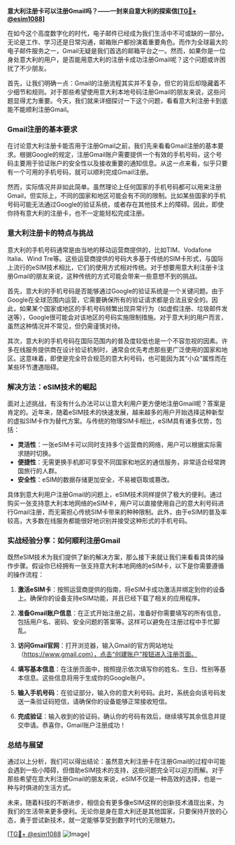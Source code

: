 **意大利注册卡可以注册Gmail吗？——一封来自意大利的探索信[[TG💪+ @esim1088](https://t.me/s/esim1088)]**

在如今这个高度数字化的时代，电子邮件已经成为我们生活中不可或缺的一部分。无论是工作、学习还是日常沟通，邮箱账户都扮演着重要角色。而作为全球最大的电子邮件服务之一，Gmail无疑是我们首选的邮箱平台之一。然而，如果你是一位身处意大利的用户，是否能用意大利的注册卡成功注册Gmail呢？这个问题或许困扰了不少朋友。

首先，让我们明确一点：Gmail的注册流程其实并不复杂，但它的背后却隐藏着不少细节和规则。对于那些希望使用意大利本地号码注册Gmail的朋友来说，这些问题显得尤为重要。今天，我们就来详细探讨一下这个问题，看看意大利注册卡到底能不能顺利注册Gmail。

### **Gmail注册的基本要求**

在讨论意大利注册卡能否用于注册Gmail之前，我们先来看看Gmail注册的基本要求。根据Google的规定，注册Gmail账户需要提供一个有效的手机号码，这个号码主要用于验证账户的安全性以及接收重要的通知信息。从这一点来看，似乎只要有一个可用的手机号码，就可以顺利完成Gmail注册。

然而，实际情况并非如此简单。虽然理论上任何国家的手机号码都可以用来注册Gmail，但实际上，不同的国家和地区可能会有不同的限制。比如某些国家的手机号码可能无法通过Google的验证系统，或者存在其他技术上的障碍。因此，即使你持有意大利的注册卡，也不一定能轻松完成注册。

### **意大利注册卡的特点与挑战**

意大利的手机号码通常是由当地的移动运营商提供的，比如TIM、Vodafone Italia、Wind Tre等。这些运营商提供的号码大多基于传统的SIM卡形式，与国际上流行的eSIM技术相比，它们的使用方式相对传统。对于想要用意大利注册卡注册Gmail的朋友来说，这种传统的方式可能会带来一些意想不到的挑战。

首先，意大利的手机号码是否能够通过Google的验证系统是一个关键问题。由于Google在全球范围内运营，它需要确保所有的验证请求都是合法且安全的。因此，如果某个国家或地区的手机号码频繁出现异常行为（如虚假注册、垃圾邮件发送等），Google很可能会对该地区的号码实施限制措施。对于意大利的用户而言，虽然这种情况并不常见，但仍需谨慎对待。

其次，意大利的手机号码在国际范围内的普及度较低也是一个不容忽视的因素。许多在线服务提供商在设计验证机制时，通常会优先考虑那些更广泛使用的国家和地区。这意味着，即使是完全符合规范的意大利号码，也可能因为其“小众”属性而在某些环节遭遇阻碍。

### **解决方法：eSIM技术的崛起**

面对上述挑战，有没有什么办法可以让意大利用户更方便地注册Gmail呢？答案是肯定的。近年来，随着eSIM技术的快速发展，越来越多的用户开始选择这种新型的虚拟SIM卡作为替代方案。与传统的物理SIM卡相比，eSIM具有诸多优势，包括：

- **灵活性**：一张eSIM卡可以同时支持多个运营商的网络，用户可以根据实际需求随时切换。
- **便捷性**：无需更换手机即可享受不同国家和地区的通信服务，非常适合经常跨国旅行的人群。
- **安全性**：eSIM的数据存储更加安全，不易被窃取或篡改。

具体到意大利用户注册Gmail的问题上，eSIM技术同样提供了极大的便利。通过购买一张支持意大利本地网络的eSIM卡，用户可以直接使用自己的意大利号码进行Gmail注册，而无需担心传统SIM卡带来的种种限制。此外，由于eSIM的普及率较高，大多数在线服务都能很好地识别并接受这种形式的手机号码。

### **实战经验分享：如何顺利注册Gmail**

既然eSIM技术为我们提供了新的解决方案，那么接下来就让我们来看看具体的操作步骤。假设你已经拥有一张支持意大利本地网络的eSIM卡，以下是你需要遵循的操作流程：

1. **激活eSIM卡**：按照运营商提供的指南，将eSIM卡成功激活并绑定到你的设备上。确保你的设备支持eSIM功能，并且已经下载了相关的应用程序。

2. **准备Gmail账户信息**：在正式开始注册之前，准备好你需要填写的所有信息，包括用户名、密码、安全问题的答案等。这样可以避免在注册过程中手忙脚乱。

3. **访问Gmail官网**：打开浏览器，输入Gmail的官方网站地址（https://www.gmail.com），点击“创建账户”按钮进入注册页面。

4. **填写基本信息**：在注册页面中，按照提示依次填写你的姓名、生日、性别等基本信息。这些信息将用于生成你的Google账户。

5. **输入手机号码**：在验证部分，输入你的意大利号码。此时，系统会向该号码发送一条验证码短信，请确保你的设备能够正常接收短信。

6. **完成验证**：输入收到的验证码，确认你的号码有效后，继续填写其余信息并提交申请。恭喜你，Gmail账户注册成功！

### **总结与展望**

通过以上分析，我们可以得出结论：虽然意大利注册卡在注册Gmail的过程中可能会遇到一些小障碍，但借助eSIM技术的支持，这些问题完全可以迎刃而解。对于那些希望在意大利注册Gmail的朋友来说，eSIM不仅是一种高效的选择，也是一种与时俱进的生活方式。

未来，随着科技的不断进步，相信会有更多像eSIM这样的创新技术涌现出来，为我们的生活带来更多便利。无论你是身在意大利还是其他国家，只要保持开放的心态，勇于尝试新技术，就一定能够享受到数字时代的无限魅力。

[[TG💪+ @esim1088](https://t.me/s/esim1088) ![Image](https://i.postimg.cc/4NQfJmqS/Snipaste-2025-05-13-00-14-12.png)]